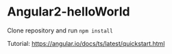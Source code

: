 # Angular2-helloWorld

Clone repository and run `npm install`<p>

Tutorial: https://angular.io/docs/ts/latest/quickstart.html
